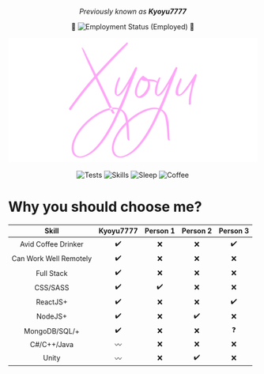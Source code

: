<p align="center">
  <i>
    Previously known as <b>Kyoyu7777</b>
  </i>
</p>

<p align="center">
  🎉
    <img src="https://img.shields.io/badge/Employment_Status-Employed-purple.png" alt="Employment Status (Employed)" />
  🎉
</p>

<p align="center">
  <img src="https://github.com/Kyoyu7777/Kyoyu7777/raw/master/xyoyu-dev-pf-txt.png" alt="Xyoyu" />
</p>


<p align="center">
  <img src="https://img.shields.io/badge/Tests-Passing-green.png" alt="Tests" />
  <img src="https://img.shields.io/badge/Skills-Advanced-white.png" alt="Skills" />
  <img src="https://img.shields.io/badge/Sleep-Failing-red.png" alt="Sleep" />
  <img src="https://img.shields.io/badge/Coffee-Black-black.png" alt="Coffee" />
</p>

# Why you should choose me?
 
|          Skill         | Kyoyu7777 | Person 1 | Person 2 | Person 3 |
|:----------------------:|:---------:|:--------:|:--------:|:--------:|
|    Avid Coffee Drinker |     ✔️     |     ❌    |     ❌    |     ✔️    |
| Can Work Well Remotely |     ✔️     |     ❌    |     ❌    |     ❌    |
|             Full Stack |     ✔️     |     ❌    |     ❌    |     ❌    |
|               CSS/SASS |     ✔️     |     ✔️    |     ❌    |     ❌    |
|               ReactJS+ |     ✔️     |     ❌    |     ❌    |     ✔️    |
|                NodeJS+ |     ✔️     |     ❌    |     ✔️    |     ❌    |
|          MongoDB/SQL/+ |     ✔️     |     ❌    |     ❌    |     ❓    |
|            C#/C++/Java |     〰️    |     ❌    |     ❌    |     ❌    |
|                  Unity |     〰️    |     ❌    |     ✔️    |     ❌    |

